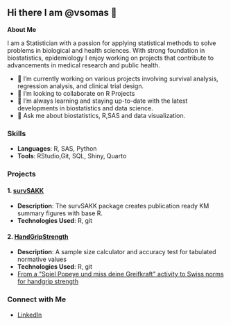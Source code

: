 ## Hi there I am @vsomas 👋

<!--
**vsomas/vsomas** is a ✨ _special_ ✨ repository because its `README.md` (this file) appears on your GitHub profile.
-->

**About Me**

I am a Statistician with a passion for applying statistical methods to solve problems in biological and health sciences. With strong foundation in biostatistics, epidemiology I enjoy working on projects that contribute to advancements in medical research and public health.

- 🔭 I’m currently working on various projects involving survival analysis, regression analysis, and clinical trial design.
- 👯 I’m looking to collaborate on R Projects
- 🌱 I’m always learning and staying up-to-date with the latest developments in biostatistics and data science.
- 💬 Ask me about biostatistics, R,SAS and data visualization.

### Skills

- **Languages**: R, SAS, Python
- **Tools**: RStudio,Git, SQL, Shiny, Quarto

### Projects

#### 1. [survSAKK](https://github.com/SAKK-Statistics/survSAKK)
   - **Description**: The survSAKK package creates publication ready KM summary figures with base R.
   - **Technologies Used**: R, git

#### 2. [HandGripStrength]([https://github.com/SAKK-Statistics/survSAKK](https://github.com/vsomas/Validation4NormativeValues))
   - **Description**: A sample size calculator and accuracy test for tabulated normative values
   - **Technologies Used**: R, git
   - [From a "Spiel Popeye und miss deine Greifkraft" activity to Swiss norms for handgrip strength](https://doi.org/10.5167/uzh-252094)

### Connect with Me
- [LinkedIn](https://www.linkedin.com/in/yourusername)

